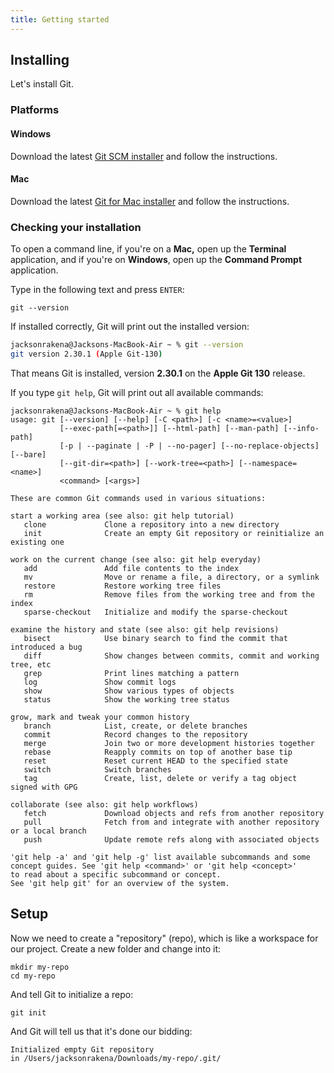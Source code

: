 ```yaml
---
title: Getting started
---
```


## Installing

Let's install Git.

### Platforms

#### Windows
Download the latest [Git SCM installer](https://git-for-windows.github.io) and follow the instructions.

#### Mac
Download the latest [Git for Mac installer](https://sourceforge.net/projects/git-osx-installer/files/) and follow the instructions.


### Checking your installation
To open a command line, if you're on a **Mac,** open up the **Terminal** application, and if you're on **Windows**, open up the **Command Prompt** application.  
  
Type in the following text and press `ENTER`:
```
git --version
```
If installed correctly, Git will print out the installed version:
```bash
jacksonrakena@Jacksons-MacBook-Air ~ % git --version
git version 2.30.1 (Apple Git-130)
```
That means Git is installed, version **2.30.1** on the **Apple Git 130** release.

If you type `git help`, Git will print out all available commands:
```
jacksonrakena@Jacksons-MacBook-Air ~ % git help
usage: git [--version] [--help] [-C <path>] [-c <name>=<value>]
           [--exec-path[=<path>]] [--html-path] [--man-path] [--info-path]
           [-p | --paginate | -P | --no-pager] [--no-replace-objects] [--bare]
           [--git-dir=<path>] [--work-tree=<path>] [--namespace=<name>]
           <command> [<args>]

These are common Git commands used in various situations:

start a working area (see also: git help tutorial)
   clone             Clone a repository into a new directory
   init              Create an empty Git repository or reinitialize an existing one

work on the current change (see also: git help everyday)
   add               Add file contents to the index
   mv                Move or rename a file, a directory, or a symlink
   restore           Restore working tree files
   rm                Remove files from the working tree and from the index
   sparse-checkout   Initialize and modify the sparse-checkout

examine the history and state (see also: git help revisions)
   bisect            Use binary search to find the commit that introduced a bug
   diff              Show changes between commits, commit and working tree, etc
   grep              Print lines matching a pattern
   log               Show commit logs
   show              Show various types of objects
   status            Show the working tree status

grow, mark and tweak your common history
   branch            List, create, or delete branches
   commit            Record changes to the repository
   merge             Join two or more development histories together
   rebase            Reapply commits on top of another base tip
   reset             Reset current HEAD to the specified state
   switch            Switch branches
   tag               Create, list, delete or verify a tag object signed with GPG

collaborate (see also: git help workflows)
   fetch             Download objects and refs from another repository
   pull              Fetch from and integrate with another repository or a local branch
   push              Update remote refs along with associated objects

'git help -a' and 'git help -g' list available subcommands and some
concept guides. See 'git help <command>' or 'git help <concept>'
to read about a specific subcommand or concept.
See 'git help git' for an overview of the system.
```

## Setup
Now we need to create a "repository" (repo), which is like a workspace for our project.
Create a new folder and change into it:
```
mkdir my-repo
cd my-repo
```
And tell Git to initialize a repo:
```
git init
```
And Git will tell us that it's done our bidding:
```
Initialized empty Git repository 
in /Users/jacksonrakena/Downloads/my-repo/.git/
```